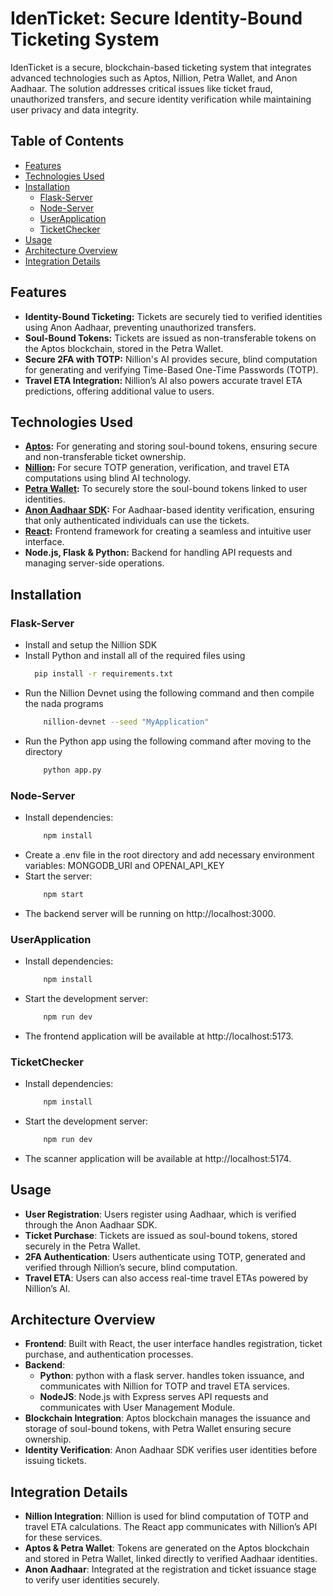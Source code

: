 # **IdenTicket: Secure Identity-Bound Ticketing System**

IdenTicket is a secure, blockchain-based ticketing system that integrates advanced technologies such as Aptos, Nillion, Petra Wallet, and Anon Aadhaar. The solution addresses critical issues like ticket fraud, unauthorized transfers, and secure identity verification while maintaining user privacy and data integrity.

## **Table of Contents**
- [Features](#features)
- [Technologies Used](#technologies-used)
- [Installation](#installation)
  - [Flask-Server](#flask-server)
  - [Node-Server](#node-server)
  - [UserApplication](#userapplication)
  - [TicketChecker](#ticketchecker)
- [Usage](#usage)
- [Architecture Overview](#architecture-overview)
- [Integration Details](#integration-details)

## **Features**
- **Identity-Bound Ticketing:** Tickets are securely tied to verified identities using Anon Aadhaar, preventing unauthorized transfers.
- **Soul-Bound Tokens:** Tickets are issued as non-transferable tokens on the Aptos blockchain, stored in the Petra Wallet.
- **Secure 2FA with TOTP:** Nillion's AI provides secure, blind computation for generating and verifying Time-Based One-Time Passwords (TOTP).
- **Travel ETA Integration:** Nillion’s AI also powers accurate travel ETA predictions, offering additional value to users.

## **Technologies Used**
- **[Aptos](https://aptos.dev/):** For generating and storing soul-bound tokens, ensuring secure and non-transferable ticket ownership.
- **[Nillion](https://nillion.io/):** For secure TOTP generation, verification, and travel ETA computations using blind AI technology.
- **[Petra Wallet](https://petra.app/):** To securely store the soul-bound tokens linked to user identities.
- **[Anon Aadhaar SDK](https://anon-aadhaar.io/):** For Aadhaar-based identity verification, ensuring that only authenticated individuals can use the tickets.
- **[React](https://reactjs.org/):** Frontend framework for creating a seamless and intuitive user interface.
- **Node.js, Flask & Python:** Backend for handling API requests and managing server-side operations.

## **Installation**
### **Flask-Server**
- Install and setup the Nillion SDK
- Install Python and install all of the required files using
  ``` bash
    pip install -r requirements.txt
  ```
- Run the Nillion Devnet using the following command and then compile the nada programs
  ``` bash
      nillion-devnet --seed "MyApplication"
  ```
- Run the Python app using the following command after moving to the directory
  ``` bash
      python app.py
  ```

### Node-Server
- Install dependencies:
  ``` bash
      npm install
  ```
- Create a .env file in the root directory and add necessary environment variables: MONGODB_URI  and  OPENAI_API_KEY
- Start the server:
  ``` bash
      npm start
  ```
- The backend server will be running on http://localhost:3000.

### UserApplication
- Install dependencies:
  ``` bash
      npm install
  ```
- Start the development server:
  ``` bash
      npm run dev
  ```
- The frontend application will be available at http://localhost:5173.

### TicketChecker
- Install dependencies:
  ``` bash
      npm install
  ```
- Start the development server:
  ``` bash
      npm run dev
  ```
- The scanner application will be available at http://localhost:5174.

## **Usage**
- **User Registration**: Users register using Aadhaar, which is verified through the Anon Aadhaar SDK.
- **Ticket Purchase**: Tickets are issued as soul-bound tokens, stored securely in the Petra Wallet.
- **2FA Authentication**: Users authenticate using TOTP, generated and verified through Nillion’s secure, blind computation.
- **Travel ETA**: Users can also access real-time travel ETAs powered by Nillion’s AI.

## Architecture Overview
- **Frontend**: Built with React, the user interface handles registration, ticket purchase, and authentication processes.
- **Backend**:
  - **Python**: python with a flask server. handles token issuance, and communicates with Nillion for TOTP and travel ETA services.
  - **NodeJS**: Node.js with Express serves API requests and communicates with User Management Module.
- **Blockchain Integration**: Aptos blockchain manages the issuance and storage of soul-bound tokens, with Petra Wallet ensuring secure ownership.
- **Identity Verification**: Anon Aadhaar SDK verifies user identities before issuing tickets.

## **Integration Details**
- **Nillion Integration**: Nillion is used for blind computation of TOTP and travel ETA calculations. The React app communicates with Nillion’s API for these services.
- **Aptos & Petra Wallet**: Tokens are generated on the Aptos blockchain and stored in Petra Wallet, linked directly to verified Aadhaar identities.
- **Anon Aadhaar**: Integrated at the registration and ticket issuance stage to verify user identities securely.
